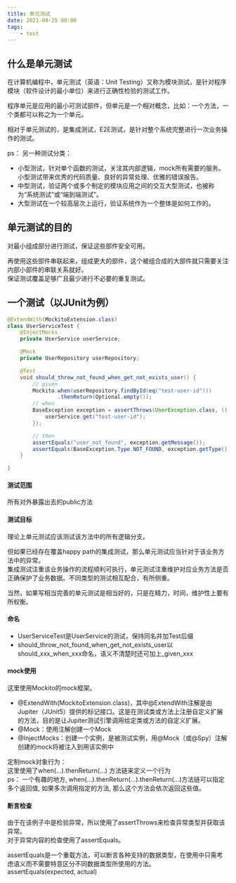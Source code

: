```yaml
---
title: 单元测试 
date: 2021-09-25 00:00 
tags:
    - test
---
```


## 什么是单元测试
在计算机编程中，单元测试（英语：Unit Testing）又称为模块测试，是针对程序模块（软件设计的最小单位）来进行正确性检验的测试工作。

程序单元是应用的最小可测试部件，但单元是一个相对概念，比如：一个方法，一个类都可以称之为一个单元。

相对于单元测试的，是集成测试，E2E测试，是针对整个系统完整进行一次业务操作的测试。

ps：
另一种测试分类：
- 小型测试，针对单个函数的测试，关注其内部逻辑，mock所有需要的服务。小型测试带来优秀的代码质量、良好的异常处理、优雅的错误报告。
- 中型测试，验证两个或多个制定的模块应用之间的交互大型测试，也被称为“系统测试”或“端到端测试”。
- 大型测试在一个较高层次上运行，验证系统作为一个整体是如何工作的。

## 单元测试的目的
对最小组成部分进行测试，保证这些部件安全可用。

再使用这些部件串联起来，组成更大的部件，这个被组合成的大部件就只需要关注内部小部件的串联关系就好。  
保证测试覆盖足够广且最少进行不必要的重复测试。

## 一个测试（以JUnit为例）
```java
@ExtendWith(MockitoExtension.class)
class UserServiceTest {
    @InjectMocks
    private UserService userService;

    @Mock
    private UserRepository userRepository;

    @Test
    void should_throw_not_found_when_get_not_exists_user() {
        // given
        Mockito.when(userRepository.findById(eq("test-user-id")))
                .thenReturn(Optional.empty());
        // when
        BaseException exception = assertThrows(UserException.class, () -> {
            userService.get("test-user-id");
        });

        // then
        assertEquals("user_not_found", exception.getMessage());
        assertEquals(BaseException.Type.NOT_FOUND, exception.getType());
    }

}
```
#### 测试范围
所有对外暴露出去的public方法

#### 测试目标
理论上单元测试应该测试该方法中的所有逻辑分支。

但如果已经存在覆盖happy path的集成测试，那么单元测试应当针对于该业务方法中的异常。  
集成测试注重该业务操作的流程顺利可执行，单元测试注重维护对应业务方法是否正确保护了业务数据。不同类型的测试相互配合，有所侧重。

当然，如果写相当完善的单元测试是相当好的，只是在精力，时间，维护性上要有所权衡。

#### 命名
- UserServiceTest是UserService的测试，保持同名并加Test后缀
- should_throw_not_found_when_get_not_exists_user以should_xxx_when_xxx命名，语义不清楚时还可加上_given_xxx

#### mock使用
这里使用Mockito的mock框架。
- @ExtendWith(MockitoExtension.class)，其中@ExtendWith注解是由Jupiter（JUnit5）提供的标记接口。这是在测试类或方法上注册自定义扩展的方法，目的是让Jupiter测试引擎调用给定类或方法的自定义扩展。
- @Mock：使用注解创建一个Mock
- @InjectMocks：创建一个实例，是被测试实例，用@Mock（或@Spy）注解创建的mock将被注入到用该实例中

定制mock对象行为：  
这里使用了when(...).thenReturn(...) 方法链来定义一个行为  
ps：
一个有趣的地方, when(...).thenReturn(...).thenReturn(...)方法链可以指定多个返回值, 如果多次调用指定的方法, 那么这个方法会依次返回这些值。

#### 断言检查
由于在该例子中是检验异常，所以使用了assertThrows来检查异常类型并获取该异常。  
对于异常内容的检查使用了assertEquals。

assertEquals是一个重载方法，可以断言各种支持的数据类型，在使用中只需考虑语义而不需要特意区分不同数据类型所使用的方法。  
assertEquals(expected, actual)
